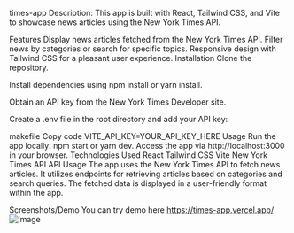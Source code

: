 times-app
Description: This app is built with React, Tailwind CSS, and Vite to showcase news articles using the New York Times API.

Features
Display news articles fetched from the New York Times API.
Filter news by categories or search for specific topics.
Responsive design with Tailwind CSS for a pleasant user experience.
Installation
Clone the repository.

Install dependencies using npm install or yarn install.

Obtain an API key from the New York Times Developer site.

Create a .env file in the root directory and add your API key:

makefile
Copy code
VITE_API_KEY=YOUR_API_KEY_HERE
Usage
Run the app locally: npm start or yarn dev.
Access the app via http://localhost:3000 in your browser.
Technologies Used
React
Tailwind CSS
Vite
New York Times API
API Usage
The app uses the New York Times API to fetch news articles. It utilizes endpoints for retrieving articles based on categories and search queries. The fetched data is displayed in a user-friendly format within the app.


Screenshots/Demo
You can try demo here https://times-app.vercel.app/
![image](https://github.com/paresiqbal/times-app/assets/73816062/5a27b62a-3424-4846-b2e2-264257b78e6c)
